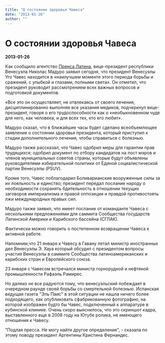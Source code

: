 ```yaml
---
title: "О состоянии здоровья Чавеса"
date: "2013-01-26"
author: ""
---
```


# О состоянии здоровья Чавеса

**2013-01-26** 

Как сообщило агентство [Пренса Латина](http://www.prensalatina.ru/index.php/pl-noticias-de-america-latina-e-caribe/16571-2013-01-26-12-07-23?opcion=pl-ver-noticia), вице-президент республики Венесуэла Николас Мадуро заявил сегодня, что президент Венесуэлы Уго Чавес находится в «наилучшем моменте этого периода борьбы и сражений, с улыбкой и глазами, полными света». Он отметил, что президент руководит рассмотрением всех важных вопросов и подготовкой документов.

«Все это он осуществляет, не отвлекаясь от своего лечения, дисциплинированно выполняя все указания медиков, подчеркнул вице-президент, говоря о его трудоспособности как о «необыкновенном чуде для него, как человека, и для всех тех, кто его любит».

Мадуро сказал, что в ближайшие часы будет сделано всеобъемлющее заявление о состоянии здоровья президента, который приступил к стадии дополнительного лечения, чтобы справиться с болезнью.

Мадуро также рассказал, что Чавес одобрил меры для гарантии прав трудящихся; одобрил документ по отбору кандидатов на пост мэров и членов муниципальных советов страны, которые будут объявлены руководителями избирательной политики от Единой социалистической партии Венесуэлы (PSUV).

Кроме того, Чавес поблагодарил Боливарианские вооруженные силы за их лояльность и единство; президент передал послание народу о необходимости сохранять бдительность в отношении текущих заговоров империализма и правой оппозиции и правдой противостоять лжи международных правых сил.

Мадуро также заявил, что имеет послание от команданте Чавеса с несколькими предложениями для саммита Сообщества государств Латинской Америки и Карибского бассейна (СГЛАК).

Фактически можно говорить о постепенном возвращении Чавеса к активной работе.

Напомним,что 21 января к Чавесу в Гавану летал министр иностранных дел Венесуэлы Э. Хауа который обсудил с президентом вопросы участия Венесуэлы в саммите Сообщества латиноамериканских и карибских стран и Европейского союза.

23 января с Чавесом встречался министр горнорудной и нефтяной промышленности Рафаэль Рамирес.

Но далеко не все радуются тому, что венесуэльский побеждает в очередном раунде своей борьбы со смертельной болезнью. Испанская ведущая газета "Эль Паис" в этой ситуации не нашла ничего более подходящего, как опубликовать сфабрикованную фотографию, на которой изображен будто бы Чавес, подключенный к аппаратуре в кубинской клинике. Очень скоро выяснилось, что это скриншот кадра, выставленного еще в 2008 году на Ютубе ролика, не имеющего отношения к Чавесу.

"Подлая пресса. Не могу найти другое определение", - сказала по этому поводу президент Аргентины Кристина Фернандес.
